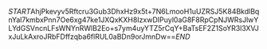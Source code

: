 $START$AhjPkevyv5Rftcru3Gub3DhxHz9x5t+7N6LmooH1uUZRSJ5K84BkdlBqnYal7kmbxPnn7Oe6xg47ke1JXQxKXH8IzxwDIPuyl0aG8F8RpCpNJWRsJlwYLYdGSVncnLFsWNYnRWlB2Eo+s7ym4uyYTZ5rCqY+BaTsEF2Z1SoYR3l3XVJxJuLkAxroJRbFDffzqba6flRUL0aBDn9orJmnDw==$END$